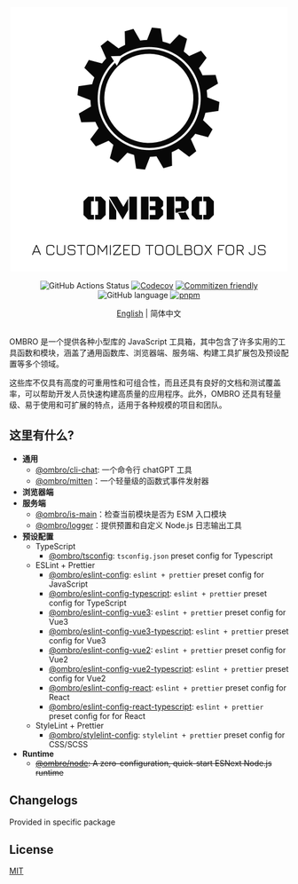 <div align="center">

<a href="https://github.com/Cphayim/ombro">
<img src="./docs/assets/logo.png" width="500" alt="ombro - a customized toolbox for js" />
</a>

![GitHub Actions Status](https://github.com/Cphayim/ombro/actions/workflows/ci.yml/badge.svg)
[![Codecov](https://codecov.io/gh/Cphayim/ombro/branch/main/graph/badge.svg?token=HQZZT3GKZF)](https://codecov.io/gh/Cphayim/ombro)
[![Commitizen friendly](https://img.shields.io/badge/commitizen-friendly-brightgreen.svg)](http://commitizen.github.io/cz-cli/)
![GitHub language](https://img.shields.io/github/languages/top/Cphayim/ombro.svg)
[![pnpm](https://img.shields.io/badge/maintained%20with-pnpm-f49033.svg)](https://pnpm.io/)

<div>
  <a href="./README.md">English</a> | <span>简体中文</span>
</div>
</br>
</div>

OMBRO 是一个提供各种小型库的 JavaScript 工具箱，其中包含了许多实用的工具函数和模块，涵盖了通用函数库、浏览器端、服务端、构建工具扩展包及预设配置等多个领域。

这些库不仅具有高度的可重用性和可组合性，而且还具有良好的文档和测试覆盖率，可以帮助开发人员快速构建高质量的应用程序。此外，OMBRO 还具有轻量级、易于使用和可扩展的特点，适用于各种规模的项目和团队。

## 这里有什么?

- **通用**
  - [@ombro/cli-chat](./packages/cli-chat): 一个命令行 chatGPT 工具
  - [@ombro/mitten](./packages/mitten)：一个轻量级的函数式事件发射器
- **浏览器端**
- **服务端**
  - [@ombro/is-main](./packages/is-main)：检查当前模块是否为 ESM 入口模块
  - [@ombro/logger](./packages/logger)：提供预置和自定义 Node.js 日志输出工具
- **预设配置**
  - TypeScript
    - [@ombro/tsconfig](./packages/tsconfig): `tsconfig.json` preset config for Typescript
  - ESLint + Prettier
    - [@ombro/eslint-config](./packages/eslint-config): `eslint + prettier` preset config for JavaScript
    - [@ombro/eslint-config-typescript](./packages/eslint-config-typescript): `eslint + prettier` preset config for TypeScript
    - [@ombro/eslint-config-vue3](./packages/eslint-config-vue3): `eslint + prettier` preset config for Vue3
    - [@ombro/eslint-config-vue3-typescript](./packages/eslint-config-vue3-typescript): `eslint + prettier` preset config for Vue3
    - [@ombro/eslint-config-vue2](./packages/eslint-config-vue2): `eslint + prettier` preset config for Vue2
    - [@ombro/eslint-config-vue2-typescript](./packages/eslint-config-vue2-typescript): `eslint + prettier` preset config for Vue2
    - [@ombro/eslint-config-react](./packages/eslint-config-react): `eslint + prettier` preset config for React
    - [@ombro/eslint-config-react-typescript](./packages/eslint-config-react-typescript): `eslint + prettier` preset config for for React
  - StyleLint + Prettier
    - [@ombro/stylelint-config](./packages/stylelint-config): `stylelint + prettier` preset config for CSS/SCSS
- **Runtime**
  - ~~[@ombro/node](./packages/node): A zero-configuration, quick-start ESNext Node.js runtime~~

## Changelogs

Provided in specific package

## License

[MIT](./LICENSE)
